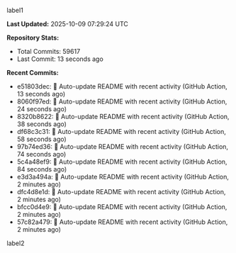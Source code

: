 
label1 
<!-- ACTIVITY_START -->
**Last Updated:** 2025-10-09 07:29:24 UTC

**Repository Stats:**
- Total Commits: 59617
- Last Commit: 13 seconds ago

**Recent Commits:**
- e51803dec: 🤖 Auto-update README with recent activity (GitHub Action, 13 seconds ago)
- 8060f97ed: 🤖 Auto-update README with recent activity (GitHub Action, 24 seconds ago)
- 8320b8622: 🤖 Auto-update README with recent activity (GitHub Action, 38 seconds ago)
- df68c3c31: 🤖 Auto-update README with recent activity (GitHub Action, 58 seconds ago)
- 97b74ed36: 🤖 Auto-update README with recent activity (GitHub Action, 74 seconds ago)
- 5c4a48ef9: 🤖 Auto-update README with recent activity (GitHub Action, 84 seconds ago)
- e3d3a494a: 🤖 Auto-update README with recent activity (GitHub Action, 2 minutes ago)
- dfc4d8e1d: 🤖 Auto-update README with recent activity (GitHub Action, 2 minutes ago)
- bfcc0d4e9: 🤖 Auto-update README with recent activity (GitHub Action, 2 minutes ago)
- 57c82a479: 🤖 Auto-update README with recent activity (GitHub Action, 2 minutes ago)
<!-- ACTIVITY_END -->

label2
